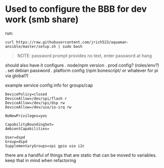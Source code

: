 # Used to configure the BBB for dev work (smb share)

run:

    curl https://raw.githubusercontent.com/jrich523/aquaman-ansible/master/setup.sh | sudo bash

> NOTE: password prompt provides no text, enter password at hang

should also have it configure
. node/npm version
. prod config? (roles/env?)
. set debian password
. platform config (npm bonescript/ or whatever for pi via global?)

example service config info for groups/cap

    DevicePolicy=closed
    DeviceAllow=/dev/spi/flash r
    DeviceAllow=/dev/spi/dsp rw
    DeviceAllow=/dev/uio/io-irq rw

    NoNewPrivileges=yes

    CapabilityBoundingSet=
    AmbientCapabilities=

    User=dspd
    Group=dspd
    SupplementaryGroups=spi gpio uio i2c

there are a handful of things that are static that can be moved to variables. keep that in mind when refactoring